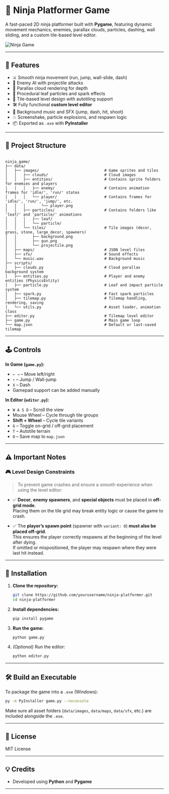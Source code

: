 # 🥷 Ninja Platformer Game

A fast-paced 2D ninja platformer built with **Pygame**, featuring dynamic movement mechanics, enemies, parallax clouds, particles, dashing, wall sliding, and a custom tile-based level editor.

![Ninja Game](Ninja_Game.gif)

---

## 🚀 Features

- ⚔️ Smooth ninja movement (run, jump, wall-slide, dash)
- 👾 Enemy AI with projectile attacks
- 🌄 Parallax cloud rendering for depth
- 🌿 Procedural leaf particles and spark effects
- 🧱 Tile-based level design with autotiling support
- 🛠️ Fully functional **custom level editor**
- 🎵 Background music and SFX (jump, dash, hit, shoot)
- 💥 Screenshake, particle explosions, and respawn logic
- 📦 Exported as `.exe` with **PyInstaller**

---

## 📂 Project Structure

```

ninja_game/
├── data/
│   ├── images/                             # Game sprites and tiles
│   │   ├── clouds/                         # Cloud images
│   │   ├── entities/                       # Contains sprite folders for enemies and players
│   │   │   ├── enemy/                      # Contains animation frames for 'idle/', 'run/' states
│   │   │   └── player/                     # Contains frames for 'idle/', 'run/', 'jump/', etc.
│   │   │       └── player.png
│   │   ├── particles/                      # Contains folders like 'leaf/' and 'particle/' animations
│   │   │   ├── leaf/
│   │   │   └── particle/
│   │   └── tiles/                          # Tile images (decor, grass, stone, large_decor, spawners)
│   │       ├── background.png
│   │       ├── gun.png
│   │       └── projectile.png
│   ├── maps/                               # JSON level files
│   ├── sfx/                                # Sound effects
│   └── music.wav                           # Background music 
├── scripts/
│   ├── clouds.py                           # Cloud parallax background system
│   ├── entities.py                         # Player and enemy entities (PhysicsEntity) 
│   ├── particle.py                         # Leaf and impact particle system 
│   ├── spark.py                            # Fast spark particles 
│   ├── tilemap.py                          # Tilemap handling, rendering, saving
│   └── utils.py                            # Asset loader, animation class
├── editor.py                               # Tilemap level editor
├── game.py                                 # Main game loop
└── map.json                                # Default or last-saved tilemap

```

---

## 🕹️ Controls

**In Game (`game.py`):**

- `← →` – Move left/right  
- `↑` – Jump / Wall-jump  
- `X` – Dash  
- Gamepad support can be added manually

**In Editor (`editor.py`):**

- `W A S D` – Scroll the view
- Mouse Wheel – Cycle through tile groups
- **Shift + Wheel** – Cycle tile variants
- `G` – Toggle on-grid / off-grid placement
- `T` – Autotile terrain
- `O` – Save map to `map.json`

---

## ⚠️ Important Notes

### 🎮 Level Design Constraints

> To prevent game crashes and ensure a smooth experience when using the level editor:

- ✅ **Decor**, **enemy spawners**, and **special objects** must be placed in **off-grid mode**.  
  Placing them on the tile grid may break entity logic or cause the game to crash.

- ✅ The **player’s spawn point** (spawner with `variant: 0`) **must also be placed off-grid**.  
  This ensures the player correctly respawns at the beginning of the level after dying.  
  If omitted or mispositioned, the player may respawn where they were last hit instead.

---

## 🧪 Installation

1. **Clone the repository:**

   ```bash
   git clone https://github.com/yourusername/ninja-platformer.git
   cd ninja-platformer
    ```

2. **Install dependencies:**
    ```bash
    pip install pygame
    ```

3. **Run the game:**

    ```bash
    python game.py
    ```

4. _(Optional)_ Run the editor:

    ```bash
    python editor.py
    ```


---

## 🛠️ Build an Executable

To package the game into a `.exe` (Windows):

```bash
py -m PyInstaller game.py --noconsole
```

Make sure all asset folders (`data/images`, `data/maps`, `data/sfx`, etc.) are included alongside the `.exe`.

---

## 📜 License

MIT License

---

## 💡 Credits

- Developed using **Python** and **Pygame**    

---
